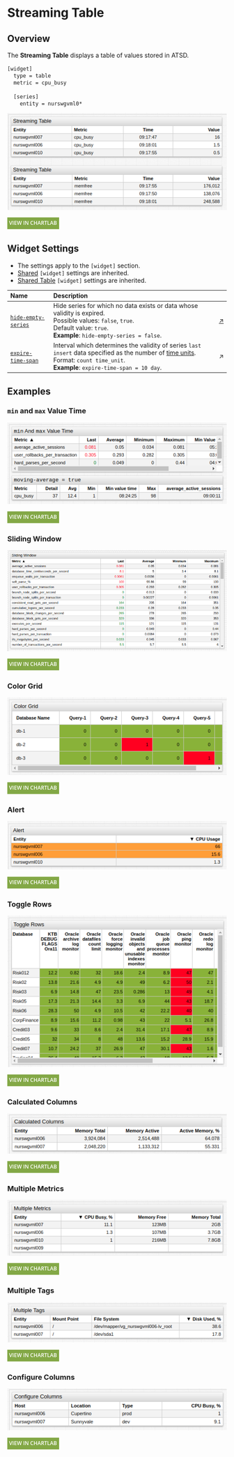 # Streaming Table

## Overview

The **Streaming Table** displays a table of values stored in ATSD.

```ls
[widget]
  type = table
  metric = cpu_busy

  [series]
    entity = nurswgvml0*
```

![](./images/streaming-table-title.png)

[![](../../images/button.png)](https://apps.axibase.com/chartlab/132d37c8)

## Widget Settings

* The settings apply to the `[widget]` section.
* [Shared](../shared/README.md#widget-settings) `[widget]` settings are inherited.
* [Shared Table](../shared-table/README.md#widget-settings) `[widget]` settings are inherited.

Name | Description | &nbsp;
:--|:--|:--
<a name="hide-empty-series"></a>[`hide-empty-series`](#hide-empty-series)| Hide series for which no data exists or data whose validity is expired.<br>Possible values: `false`, `true`.<br>Default value: `true`.<br>**Example**: `hide-empty-series = false`.| [↗](https://apps.axibase.com/chartlab/657680bc)
<a name="expire-time-span"></a>[`expire-time-span`](#expire-time-span)| Interval which determines the validity of series `last insert` data specified as the number of [time units](https://axibase.com/docs/atsd/api/data/series/time-unit.html).<br>Format: `count time_unit`.<br>**Example**: `expire-time-span = 10 day`.| ↗

## Examples

### `min` and `max` Value Time

![](./images/min-and-max-value-time.png)

[![](../../images/button.png)](https://apps.axibase.com/chartlab/3f1cbbb4)

### Sliding Window

![](./images/sliding-window.png)

[![](../../images/button.png)](https://apps.axibase.com/chartlab/b09687f9)

### Color Grid

![](./images/color-grid.png)

[![](../../images/button.png)](https://apps.axibase.com/chartlab/0d60397e)

### Alert

![](./images/alert-example-1.png)

[![](../../images/button.png)](https://apps.axibase.com/chartlab/4d03229c)

### Toggle Rows

![](./images/toggle-rows-1.png)

[![](../../images/button.png)](https://apps.axibase.com/chartlab/ae3ece3f)

### Calculated Columns

![](./images/calculated-columns.png)

[![](../../images/button.png)](https://apps.axibase.com/chartlab/ff8aabfd)

### Multiple Metrics

![](./images/multiple-metrics.png)

[![](../../images/button.png)](https://apps.axibase.com/chartlab/b3835e7f)

### Multiple Tags

![](./images/multiple-tags.png)

[![](../../images/button.png)](https://apps.axibase.com/chartlab/c2c46923)

### Configure Columns

![](./images/configure-columns.png)

[![](../../images/button.png)](https://apps.axibase.com/chartlab/f804ddc9)
